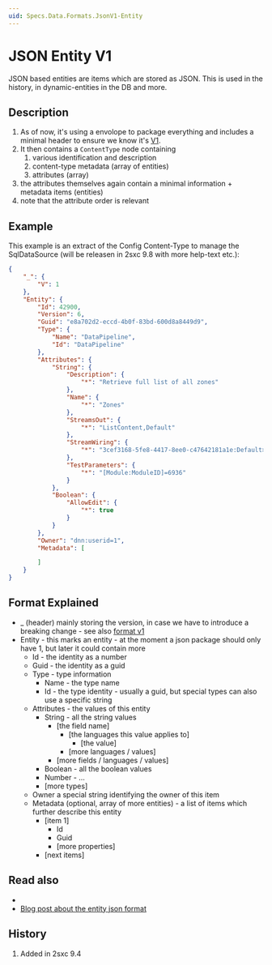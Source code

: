```yaml
---
uid: Specs.Data.Formats.JsonV1-Entity
---
```


# JSON Entity V1

JSON based entities are items which are stored as JSON. This is used in the history, in dynamic-entities in the DB and more. 

## Description
1. As of now, it's using a envolope to package everything and includes a minimal header to ensure we know it's [V1](xref:Specs.Data.Formats.JsonV1). 
2. It then contains a `ContentType` node containing 
   1. various identification and description
   1. content-type metadata (array of entities) 
   1. attributes (array)
3. the attributes themselves again contain a minimal information + metadata items (entities)
4. note that the attribute order is relevant

## Example
This example is an extract of the Config Content-Type to manage the SqlDataSource (will be releasen in 2sxc 9.8 with more help-text etc.):

```json
{
    "_": {
        "V": 1
    },
    "Entity": {
        "Id": 42900,
        "Version": 6,
        "Guid": "e8a702d2-eccd-4b0f-83bd-600d8a8449d9",
        "Type": {
            "Name": "DataPipeline",
            "Id": "DataPipeline"
        },
        "Attributes": {
            "String": {
                "Description": {
                    "*": "Retrieve full list of all zones"
                },
                "Name": {
                    "*": "Zones"
                },
                "StreamsOut": {
                    "*": "ListContent,Default"
                },
                "StreamWiring": {
                    "*": "3cef3168-5fe8-4417-8ee0-c47642181a1e:Default>Out:Default"
                },
                "TestParameters": {
                    "*": "[Module:ModuleID]=6936"
                }
            },
            "Boolean": {
                "AllowEdit": {
                    "*": true
                }
            }
        },
        "Owner": "dnn:userid=1",
        "Metadata": [

        ]
    }
}
```

## Format Explained

* _ (header) mainly storing the version, in case we have to introduce a breaking change - see also [format v1](xref:Specs.Data.Formats.JsonV1)
* Entity - this marks an entity - at the moment a json package should only have 1, but later it could contain more
  * Id - the identity as a number
  * Guid - the identity as a guid
  * Type - type information
    * Name - the type name
    * Id - the type identity - usually a guid, but special types can also use a specific string
  * Attributes - the values of this entity
    * String - all the string values
      * [the field name]
        * [the languages this value applies to]
          * [the value]
        * [more languages / values]
      * [more fields / languages / values]
    * Boolean - all the boolean values
    * Number - ...
    * [more types]
  * Owner a special string identifying the owner of this item
  * Metadata (optional, array of more entities) - a list of items which further describe this entity
    * [item 1]
      * Id
      * Guid
      * [more properties]
    * [next items]


## Read also

* [](xref:Specs.Data.Formats.JsonV1)
* [Blog post about the entity json format](https://2sxc.org/en/blog/post/deep-dive-json-stored-content-items-entities)

## History

1. Added in 2sxc 9.4
